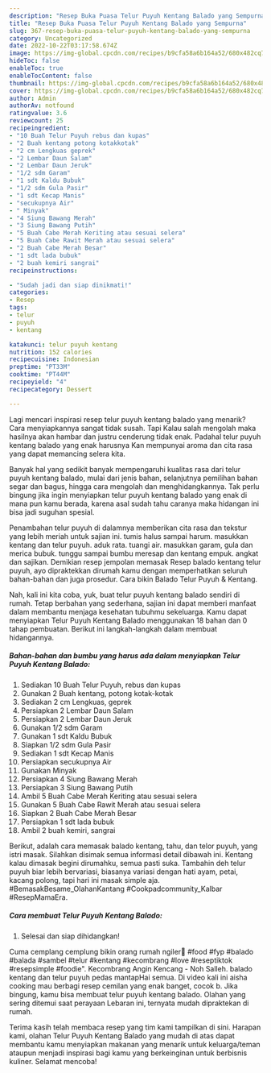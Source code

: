 ```yaml
---
description: "Resep Buka Puasa Telur Puyuh Kentang Balado yang Sempurna"
title: "Resep Buka Puasa Telur Puyuh Kentang Balado yang Sempurna"
slug: 367-resep-buka-puasa-telur-puyuh-kentang-balado-yang-sempurna
category: Uncategorized
date: 2022-10-22T03:17:58.674Z
image: https://img-global.cpcdn.com/recipes/b9cfa58a6b164a52/680x482cq70/telur-puyuh-kentang-balado-foto-resep-utama.jpg
hideToc: false
enableToc: true
enableTocContent: false
thumbnail: https://img-global.cpcdn.com/recipes/b9cfa58a6b164a52/680x482cq70/telur-puyuh-kentang-balado-foto-resep-utama.jpg
cover: https://img-global.cpcdn.com/recipes/b9cfa58a6b164a52/680x482cq70/telur-puyuh-kentang-balado-foto-resep-utama.jpg
author: Admin
authorAv: notfound
ratingvalue: 3.6
reviewcount: 25
recipeingredient:
- "10 Buah Telur Puyuh rebus dan kupas"
- "2 Buah kentang potong kotakkotak"
- "2 cm Lengkuas geprek"
- "2 Lembar Daun Salam"
- "2 Lembar Daun Jeruk"
- "1/2 sdm Garam"
- "1 sdt Kaldu Bubuk"
- "1/2 sdm Gula Pasir"
- "1 sdt Kecap Manis"
- "secukupnya Air"
- " Minyak"
- "4 Siung Bawang Merah"
- "3 Siung Bawang Putih"
- "5 Buah Cabe Merah Keriting atau sesuai selera"
- "5 Buah Cabe Rawit Merah atau sesuai selera"
- "2 Buah Cabe Merah Besar"
- "1 sdt lada bubuk"
- "2 buah kemiri sangrai"
recipeinstructions:

- "Sudah jadi dan siap dinikmati!"
categories:
- Resep
tags:
- telur
- puyuh
- kentang

katakunci: telur puyuh kentang 
nutrition: 152 calories
recipecuisine: Indonesian
preptime: "PT33M"
cooktime: "PT44M"
recipeyield: "4"
recipecategory: Dessert

---
```



Lagi mencari inspirasi resep telur puyuh kentang balado yang menarik? Cara menyiapkannya sangat tidak susah. Tapi Kalau salah mengolah maka hasilnya akan hambar dan justru cenderung tidak enak. Padahal telur puyuh kentang balado yang enak harusnya Kan mempunyai aroma dan cita rasa yang dapat memancing selera kita.


Banyak hal yang sedikit banyak mempengaruhi kualitas rasa dari telur puyuh kentang balado, mulai dari jenis bahan, selanjutnya pemilihan bahan segar dan bagus, hingga cara mengolah dan menghidangkannya. Tak perlu bingung jika ingin menyiapkan telur puyuh kentang balado yang enak di mana pun kamu berada, karena asal sudah tahu caranya maka hidangan ini bisa jadi suguhan spesial.

Penambahan telur puyuh di dalamnya memberikan cita rasa dan tekstur yang lebih meriah untuk sajian ini. tumis halus sampai harum. masukkan kentang dan telur puyuh. aduk rata. tuangi air. masukkan garam, gula dan merica bubuk. tunggu sampai bumbu meresap dan kentang empuk. angkat dan sajikan. Demikian resep jempolan memasak Resep balado kentang telur puyuh, ayo dipraktekkan dirumah kamu dengan memperhatikan seluruh bahan-bahan dan juga prosedur. Cara bikin Balado Telur Puyuh &amp; Kentang.


Nah, kali ini kita coba, yuk, buat telur puyuh kentang balado sendiri di rumah. Tetap berbahan yang sederhana, sajian ini dapat memberi manfaat dalam membantu menjaga kesehatan tubuhmu sekeluarga. Kamu dapat menyiapkan Telur Puyuh Kentang Balado menggunakan 18 bahan dan 0 tahap pembuatan. Berikut ini langkah-langkah dalam membuat hidangannya.

<!--inarticleads1-->

##### Bahan-bahan dan bumbu yang harus ada dalam menyiapkan Telur Puyuh Kentang Balado:

1. Sediakan 10 Buah Telur Puyuh, rebus dan kupas
1. Gunakan 2 Buah kentang, potong kotak-kotak
1. Sediakan 2 cm Lengkuas, geprek
1. Persiapkan 2 Lembar Daun Salam
1. Persiapkan 2 Lembar Daun Jeruk
1. Gunakan 1/2 sdm Garam
1. Gunakan 1 sdt Kaldu Bubuk
1. Siapkan 1/2 sdm Gula Pasir
1. Sediakan 1 sdt Kecap Manis
1. Persiapkan secukupnya Air
1. Gunakan  Minyak
1. Persiapkan 4 Siung Bawang Merah
1. Persiapkan 3 Siung Bawang Putih
1. Ambil 5 Buah Cabe Merah Keriting atau sesuai selera
1. Gunakan 5 Buah Cabe Rawit Merah atau sesuai selera
1. Siapkan 2 Buah Cabe Merah Besar
1. Persiapkan 1 sdt lada bubuk
1. Ambil 2 buah kemiri, sangrai


Berikut, adalah cara memasak balado kentang, tahu, dan telor puyuh, yang istri masak. Silahkan disimak semua informasi detail dibawah ini. Kentang kalau dimasak begini dirumahku, semua pasti suka. Tambahin deh telur puyuh biar lebih bervariasi, biasanya variasi dengan hati ayam, petai, kacang polong, tapi hari ini masak simple aja. #BemasakBesame_OlahanKantang #Cookpadcommunity_Kalbar #ResepMamaEra. 

<!--inarticleads2-->

##### Cara membuat Telur Puyuh Kentang Balado:


1. Selesai dan siap dihidangkan!

Cuma cemplang cemplung bikin orang rumah ngiler🤤 #food #fyp #balado #balada #sambel #telur #kentang #kecombrang #love #reseptiktok #resepsimple #foodie&#34;. Kecombrang Angin Kencang - Noh Salleh. balado kentang dan telur puyuh pedas mantapHai semua. Di video kali ini aisha cooking mau berbagi resep cemilan yang enak banget, cocok b. Jika bingung, kamu bisa membuat telur puyuh kentang balado. Olahan yang sering ditemui saat perayaan Lebaran ini, ternyata mudah dipraktekan di rumah. 

Terima kasih telah membaca resep yang tim kami tampilkan di sini. Harapan kami, olahan Telur Puyuh Kentang Balado yang mudah di atas dapat membantu kamu menyiapkan makanan yang menarik untuk keluarga/teman ataupun menjadi inspirasi bagi kamu yang berkeinginan untuk berbisnis kuliner. Selamat mencoba!

